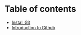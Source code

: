 # Table of contents

* [Install Git](README.md)
* [Introduction to Github](introduction-to-github.md)
